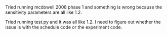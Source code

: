 Tried running mcdowell 2008 phase 1 and something is wrong because the sensitivity parameters are all like 1.2.

Tried running test.py and it was all like 1.2. I need to figure out whether the issue is with the schedule code or the experiment code.